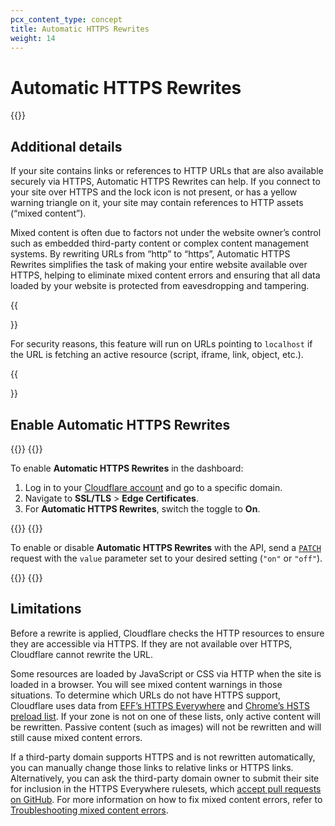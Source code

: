 ```yaml
---
pcx_content_type: concept
title: Automatic HTTPS Rewrites
weight: 14
---
```


# Automatic HTTPS Rewrites

{{<render file="_automatic-https-rewrites-definition.md">}}

## Additional details

If your site contains links or references to HTTP URLs that are also available securely via HTTPS, Automatic HTTPS Rewrites can help. If you connect to your site over HTTPS and the lock icon is not present, or has a yellow warning triangle on it, your site may contain references to HTTP assets (“mixed content”).

Mixed content is often due to factors not under the website owner’s control such as embedded third-party content or complex content management systems. By rewriting URLs from “http” to “https”, Automatic HTTPS Rewrites simplifies the task of making your entire website available over HTTPS, helping to eliminate mixed content errors and ensuring that all data loaded by your website is protected from eavesdropping and tampering.

{{<Aside type="note">}}

For security reasons, this feature will run on URLs pointing to `localhost` if the URL is fetching an active resource (script, iframe, link, object, etc.).

{{</Aside>}}

## Enable Automatic HTTPS Rewrites

{{<tabs labels="Dashboard | API">}}
{{<tab label="dashboard" no-code="true">}}
 
To enable **Automatic HTTPS Rewrites** in the dashboard:

1.  Log in to your [Cloudflare account](https://dash.cloudflare.com) and go to a specific domain.
2.  Navigate to **SSL/TLS** > **Edge Certificates**.
3.  For **Automatic HTTPS Rewrites**, switch the toggle to **On**.
 
{{</tab>}}
{{<tab label="api" no-code="true">}}

To enable or disable **Automatic HTTPS Rewrites** with the API, send a [`PATCH`](https://api.cloudflare.com/#zone-settings-change-automatic-https-rewrites-setting) request with the `value` parameter set to your desired setting (`"on"` or `"off"`).
 
{{</tab>}}
{{</tabs>}}

## Limitations

Before a rewrite is applied, Cloudflare checks the HTTP resources to ensure they are accessible via HTTPS. If they are not available over HTTPS, Cloudflare cannot rewrite the URL.

Some resources are loaded by JavaScript or CSS via HTTP when the site is loaded in a browser. You will see mixed content warnings in those situations. To determine which URLs do not have HTTPS support, Cloudflare uses data from [EFF’s HTTPS Everywhere](https://www.eff.org/https-everywhere/faq#how-do-i-add-my-own-site-to-https-everywhere) and [Chrome’s HSTS preload list](https://hstspreload.org). If your zone is not on one of these lists, only active content will be rewritten. Passive content (such as images) will not be rewritten and will still cause mixed content errors.

If a third-party domain supports HTTPS and is not rewritten automatically, you can manually change those links to relative links or HTTPS links. Alternatively, you can ask the third-party domain owner to submit their site for inclusion in the HTTPS Everywhere rulesets, which [accept pull requests on GitHub](https://github.com/EFForg/https-everywhere/). For more information on how to fix mixed content errors, refer to [Troubleshooting mixed content errors](https://support.cloudflare.com/hc/articles/200170476).